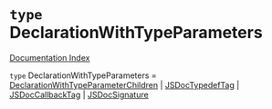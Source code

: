 # `type` DeclarationWithTypeParameters

[Documentation Index](../README.md)

`type` DeclarationWithTypeParameters = [DeclarationWithTypeParameterChildren](../private.type.DeclarationWithTypeParameterChildren/README.md) | [JSDocTypedefTag](../private.interface.JSDocTypedefTag/README.md) | [JSDocCallbackTag](../private.interface.JSDocCallbackTag/README.md) | [JSDocSignature](../private.interface.JSDocSignature/README.md)